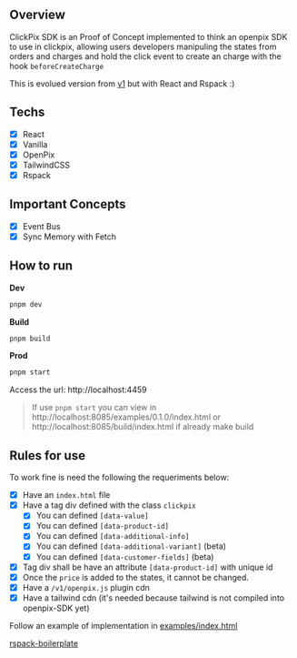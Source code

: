 ## Overview

ClickPix SDK is an Proof of Concept implemented to think an openpix SDK to use in clickpix, allowing users developers manipuling the states from orders and charges and hold the click event to create an charge with the hook `beforeCreateCharge`

This is evolued version from [v1](https://github.com/HallexCosta/clickpix) but with React and Rspack :)

## Techs

- [x] React
- [x] Vanilla
- [x] OpenPix
- [x] TailwindCSS
- [x] Rspack

## Important Concepts
- [x] Event Bus
- [x] Sync Memory with Fetch

## How to run

**Dev**
```sh
pnpm dev
```

**Build**
```sh
pnpm build
```

**Prod**
```sh
pnpm start
```

Access the url: http://localhost:4459

> If use `pnpm start` you can view in http://localhost:8085/examples/0.1.0/index.html or http://localhost:8085/build/index.html if already make build

## Rules for use
To work fine is need the following the requeriments below:

- [x] Have an `index.html` file
- [x] Have a tag div defined with the class `clickpix`
  - [x] You can defined `[data-value]` 
  - [x] You can defined `[data-product-id]`
  - [x] You can defined `[data-additional-info]` 
  - [x] You can defined `[data-additional-variant]` (beta)
  - [x] You can defined `[data-customer-fields]` (beta)
- [x] Tag div shall be have an attribute `[data-product-id]` with unique id
- [x] Once the `price` is added to the states, it cannot be changed.
- [x] Have a `/v1/openpix.js` plugin cdn
- [x] Have a tailwind cdn (it's needed because tailwind is not compiled into openpix-SDK yet)

Follow an example of implementation in [examples/index.html](./examples/0.1.0/index.html)


[rspack-boilerplate](https://github.com/sibelius/rspack-boilerplate)